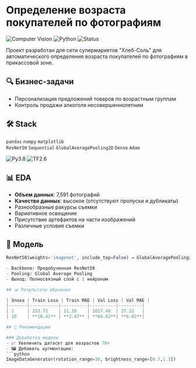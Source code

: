 # Определение возраста покупателей по фотографиям

![Computer Vision](https://img.shields.io/badge/ML-Computer%20Vision-blue)
![Python](https://img.shields.io/badge/Python-3.8%2B-success)
![Status](https://img.shields.io/badge/Status-Completed-brightgreen)

Проект разработан для сети супермаркетов "Хлеб-Соль" для автоматического определения возраста покупателей по фотографиям в прикассовой зоне.

## 🔍 Бизнес-задачи
- Персонализация предложений товаров по возрастным группам
- Контроль продажи алкоголя несовершеннолетним

## 🛠 Stack
`pandas` `numpy` `matplotlib`  
`ResNet50` `Sequential` `GlobalAveragePooling2D` `Dense` `Adam`

![Py3.8](https://img.shields.io/badge/Python-3.8-blue)
![TF2.6](https://img.shields.io/badge/TensorFlow-2.6-orange)


## 📊 EDA

- **Объем данных**: 7,591 фотографий
- **Качество данных**: высокое (отсутствуют пропуски и дубликаты)
- Разнообразные ракурсы съемки
- Вариативное освещение
- Присутствие артефактов на части изображений
- Различные условия съемки

## 🧠 Модель

```python
ResNet50(weights='imagenet', include_top=False) → GlobalAveragePooling2D() → Dense(1)

- Backbone: Предобученная ResNet50
- Pooling: Global Average Pooling
- Выход: Полносвязный слой с 1 нейроном

## 📊 Результаты обучения

| Эпоха | Train Loss | Train MAE | Val Loss | Val MAE |
|-------|-----------|----------|----------|---------|
| 1     | 253.71    | 11.38    | 1017.49  | 27.22   |
| 10    | **10.41** | **2.47** | **64.62**| **6.02**|

## 🚀 Рекомендации

### Доработка модели
- 📈 Увеличить датасет для возрастов 70+
- 🖼️ Добавить аугментации:
```python
ImageDataGenerator(rotation_range=30, brightness_range=[0.7,1.3])
